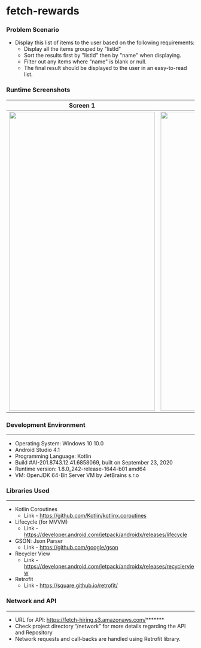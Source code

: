 # fetch-rewards

### Problem Scenario
- Display this list of items to the user based on the following requirements:
    - Display all the items grouped by "listId"
    - Sort the results first by "listId" then by "name" when displaying.
    - Filter out any items where "name" is blank or null.
    - The final result should be displayed to the user in an easy-to-read list.

### Runtime Screenshots

| Screen 1      | Screen 2      |
|------------|-------------|
<img src="https://github.com/kapin-k/fetch-rewards-android/blob/master/assets/Screenshot_Splash_FetchRewards-CodingExercise.jpg" width="389" height="800" /> | <img src="https://github.com/kapin-k/fetch-rewards-android/blob/master/assets/Screenshot_Main_FetchRewards-CodingExercise.jpg" width="389" height="800" />

### Development Environment
-------------

- Operating System: Windows 10 10.0
- Android Studio 4.1
- Programming Language: Kotlin
- Build #AI-201.8743.12.41.6858069, built on September 23, 2020
- Runtime version: 1.8.0_242-release-1644-b01 amd64
- VM: OpenJDK 64-Bit Server VM by JetBrains s.r.o

### Libraries Used
-------------

- Kotlin Coroutines
    - Link - https://github.com/Kotlin/kotlinx.coroutines
- Lifecycle (for MVVM)
    - Link - https://developer.android.com/jetpack/androidx/releases/lifecycle
- GSON: Json Parser
    - Link - https://github.com/google/gson
- Recycler View
    - Link - https://developer.android.com/jetpack/androidx/releases/recyclerview
- Retrofit
    - Link - https://square.github.io/retrofit/

### Network and API
-------------

- URL for API: https://fetch-hiring.s3.amazonaws.com/*******
- Check project directory “/network” for more details regarding the API and Repository
- Network requests and call-backs are handled using Retrofit library.
